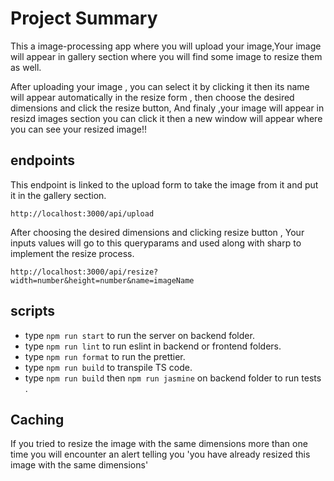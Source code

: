 # Project Summary

This a image-processing app where you will upload your image,Your image will appear in gallery section where you will find some image to resize them as well.

After uploading your image , you can select it by clicking it then its name will appear automatically in the resize form , then choose the desired dimensions and click the resize button, And finaly ,your image will appear in resizd images section you can click it then a new window will appear where you can see your resized image!!

## endpoints
This endpoint is linked to the upload form to take the image from it and put it in the gallery section.

`http://localhost:3000/api/upload`

After choosing the desired dimensions and clicking resize button , Your inputs values will go to this queryparams and used along with sharp to implement the resize process.

`http://localhost:3000/api/resize?width=number&height=number&name=imageName`
## scripts
- type `npm run start` to run the server on backend folder.
- type `npm run lint` to run eslint in backend or frontend folders.
- type `npm run format` to run the prettier.
- type `npm run build` to transpile TS code.
- type `npm run build` then `npm run jasmine` on backend folder to run tests .
## Caching
If you tried to resize the image with the same dimensions more than one time you will encounter an alert telling you 'you have already resized this image with the same dimensions'
